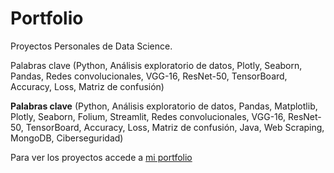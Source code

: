 # Portfolio

Proyectos Personales de Data Science.

Palabras clave (Python, Análisis exploratorio de datos, Plotly, Seaborn, Pandas, Redes convolucionales, VGG-16, ResNet-50, TensorBoard, Accuracy, Loss, Matriz de confusión)

**Palabras clave** (Python, Análisis exploratorio de datos, Pandas, Matplotlib, Plotly, Seaborn, Folium, Streamlit, Redes convolucionales, VGG-16, ResNet-50, TensorBoard, Accuracy, Loss, Matriz de confusión, Java, Web Scraping, MongoDB, Ciberseguridad)

Para ver los proyectos accede a [mi portfolio](https://sonimik13.github.io/portfolio/)
